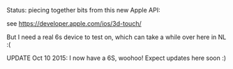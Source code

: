 Status: piecing together bits from this new Apple API:

see https://developer.apple.com/ios/3d-touch/

But I need a real 6s device to test on, which can take a while over here in NL :(

UPDATE Oct 10 2015: I now have a 6S, woohoo! Expect updates here soon :)
